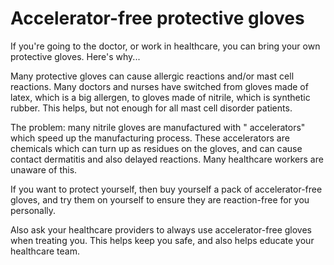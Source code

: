 <!--
source: gpt-3 + jph editing
tags: protections
-->

# Accelerator-free protective gloves

If you're going to the doctor, or work in healthcare, you can bring your own protective gloves.
 Here's why...

Many protective gloves can cause allergic reactions and/or mast cell reactions. Many doctors and nurses have switched from gloves made of latex, which is a big allergen, to gloves made of nitrile, which is synthetic rubber. This helps, but not enough for all mast cell disorder patients.

The problem: many nitrile gloves are manufactured with " accelerators" which speed up the manufacturing process. These accelerators are chemicals which can turn up as residues on the gloves, and can cause contact dermatitis and also delayed reactions. Many healthcare workers are unaware of this.

If you want to protect yourself, then buy yourself a pack of accelerator-free gloves, and try them on yourself to ensure they are reaction-free for you personally.

Also ask your healthcare providers to always use accelerator-free gloves when treating you. This helps keep you safe, and also helps educate your healthcare team.